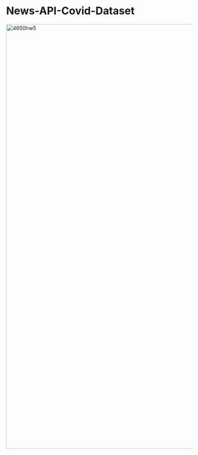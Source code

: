 # News-API-Covid-Dataset
<img width="1148" alt="4650hw5" src="https://user-images.githubusercontent.com/56376084/160326642-3ea146cf-1eaf-4132-a7c7-96c5f5094781.png">
